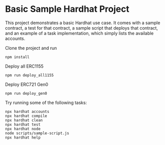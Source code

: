 # Basic Sample Hardhat Project

This project demonstrates a basic Hardhat use case. It comes with a sample contract, a test for that contract, a sample script that deploys that contract, and an example of a task implementation, which simply lists the available accounts.

Clone the project and run 
```shell
npm install
```

Deploy all ERC1155
```shell
npm run deploy_all1155
```
Deploy ERC721 Gen0
```shell
npm run deploy_gen0
```

Try running some of the following tasks:

```shell
npx hardhat accounts
npx hardhat compile
npx hardhat clean
npx hardhat test
npx hardhat node
node scripts/sample-script.js
npx hardhat help
```

